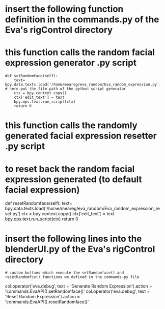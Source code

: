 # insert the following function definition in the commands.py of the Eva's rigControl directory
# this function calls the random facial expression generator .py script

    def setRandomface(self):
        text= bpy.data.texts.load('/home/meareg/eva_random/Eva_random_expression.py') # here put the file path of the python script generator
        ctx = bpy.context.copy()
        ctx['edit_text'] = text
        bpy.ops.text.run_script(ctx)   
        return 0

# this function calls the randomly generated facial expression resetter .py script

# to reset back the random facial expression generated (to default facial expression)

 def resetRandomface(self):
        text= bpy.data.texts.load('/home/meareg/eva_random/Eva_random_expression_reset.py')
        ctx = bpy.context.copy()
        ctx['edit_text'] = text
        bpy.ops.text.run_script(ctx)
        return 0

# insert the following lines into the blenderUI.py of the Eva's rigControl directory

    # custom buttons which execute the setRandomface() and resetRandomfce() functions we defined in the commands.py file 

col.operator('eva.debug', text = 'Generate Random Expression').action =  'commands.EvaAPI().setRandomface()'
col.operator('eva.debug', text = 'Reset Random Expression').action =  'commands.EvaAPI().resetRandomface()'





